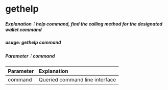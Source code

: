 # gethelp

##### Explanation：help command, find the calling method for the designated wallet command

##### usage: gethelp command

##### Parameter：command

| Parameter | Explanation |
| :--- | :--- |
| command | Queried command line interface |
